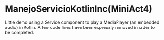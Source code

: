 # ManejoServicioKotlinInc(MiniAct4)
Little demo using a Service component to play a MediaPlayer (an embedded audio) in Kotlin. A few code lines have been expressly removed in order to be completed.
